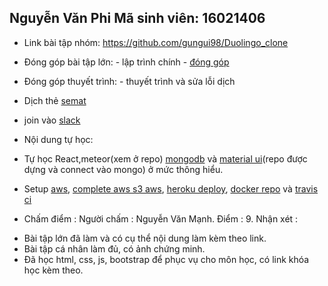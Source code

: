 ## Nguyễn Văn Phi Mã sinh viên: 16021406
- Link bài tập nhóm: https://github.com/gungui98/Duolingo_clone
- Đóng góp bài tập lớn: - lập trình chính - [đóng góp](images/github.png)

- Đóng góp thuyết trình: - thuyết trình và sửa lỗi dịch
- Dịch thẻ [semat](images/semat.png)
- join vào [slack](images/slack.png)
- Nội dung tự học:
- Tự học React,meteor(xem ở repo) [mongodb](images/mongo.png) và [material ui](images/material%20ui.png)(repo được dựng và connect vào mongo) ở mức thông hiểu.
- Setup [aws](images/aws.png), [complete aws s3 aws](images/aws%20s3.png), [heroku deploy](images/heroku%20deploy.png), [docker repo](https://hub.docker.com/r/gungui/duolingo_clone/) và [travis ci](images/travis.png)

- Chấm điểm :
Người chấm : Nguyễn Văn Mạnh.
Điểm : 9.
Nhận xét : 
* Bài tập lớn đã làm và có cụ thể nội dung làm kèm theo link.
* Bài tập cá nhân làm đủ, có ảnh chứng minh.
* Đã học html, css, js, bootstrap để phục vụ cho môn học, có link khóa học kèm theo.
